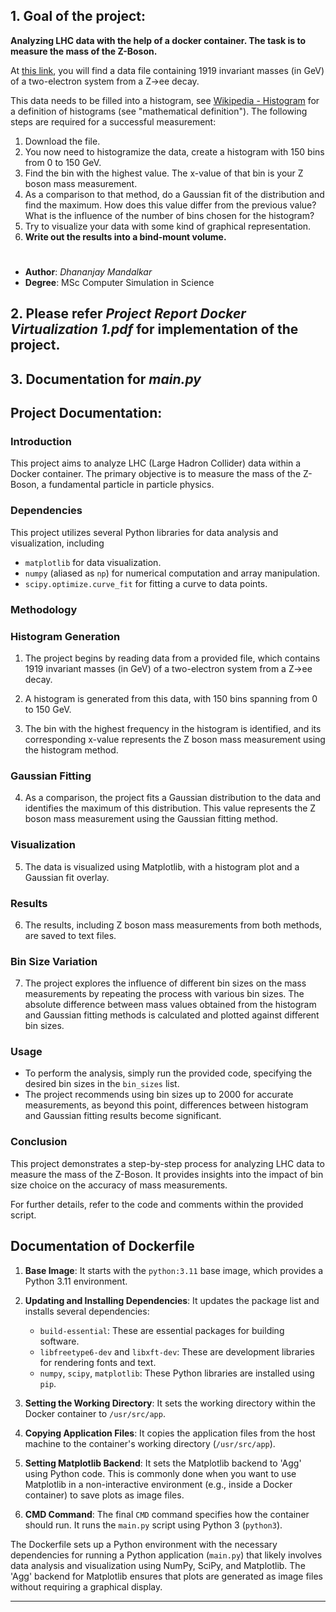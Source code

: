 ## 1. Goal of the project:

**Analyzing LHC data with the help of a docker container. The task is to measure the mass of the Z-Boson.**

At [this link](http://www.atlas.uni-wuppertal.de/~harenber/masses.txt), you will find a data file containing 1919 invariant masses (in GeV) of a two-electron system from a Z→ee decay.

This data needs to be filled into a histogram, see [Wikipedia - Histogram](http://en.wikipedia.org/wiki/Histogram) for a definition of histograms (see "mathematical definition").
The following steps are required for a successful measurement:
1. Download the file.
2. You now need to histogramize the data, create a histogram with 150 bins from 0 to 150 GeV.
3. Find the bin with the highest value. The x-value of that bin is your Z boson mass measurement.
4. As a comparison to that method, do a Gaussian fit of the distribution and find the maximum. How does this value differ from the previous value? What is the influence of the number of bins chosen for the histogram?
5. Try to visualize your data with some kind of graphical representation.
6. **Write out the results into a bind-mount volume.**
#
- **Author**: *Dhananjay Mandalkar*
- **Degree**: MSc Computer Simulation in Science

## 2. Please refer *Project Report Docker Virtualization 1.pdf*  for implementation of the project.

## 3. Documentation for *main.py*

## Project Documentation: 

### Introduction

This project aims to analyze LHC (Large Hadron Collider) data within a Docker container. The primary objective is to measure the mass of the Z-Boson, a fundamental particle in particle physics.

### Dependencies

This project utilizes several Python libraries for data analysis and visualization, including
- `matplotlib` for data visualization.
- `numpy` (aliased as `np`) for numerical computation and array manipulation.
- `scipy.optimize.curve_fit` for fitting a curve to data points.

### Methodology

### Histogram Generation

1. The project begins by reading data from a provided file, which contains 1919 invariant masses (in GeV) of a two-electron system from a Z→ee decay.

2. A histogram is generated from this data, with 150 bins spanning from 0 to 150 GeV.

3. The bin with the highest frequency in the histogram is identified, and its corresponding x-value represents the Z boson mass measurement using the histogram method.

### Gaussian Fitting

4. As a comparison, the project fits a Gaussian distribution to the data and identifies the maximum of this distribution. This value represents the Z boson mass measurement using the Gaussian fitting method.

### Visualization

5. The data is visualized using Matplotlib, with a histogram plot and a Gaussian fit overlay.

### Results

6. The results, including Z boson mass measurements from both methods, are saved to text files.

### Bin Size Variation

7. The project explores the influence of different bin sizes on the mass measurements by repeating the process with various bin sizes. The absolute difference between mass values obtained from the histogram and Gaussian fitting methods is calculated and plotted against different bin sizes.

### Usage

- To perform the analysis, simply run the provided code, specifying the desired bin sizes in the `bin_sizes` list.
- The project recommends using bin sizes up to 2000 for accurate measurements, as beyond this point, differences between histogram and Gaussian fitting results become significant.

### Conclusion

This project demonstrates a step-by-step process for analyzing LHC data to measure the mass of the Z-Boson. It provides insights into the impact of bin size choice on the accuracy of mass measurements.

For further details, refer to the code and comments within the provided script.

## Documentation of Dockerfile

1. **Base Image**: It starts with the `python:3.11` base image, which provides a Python 3.11 environment.

2. **Updating and Installing Dependencies**: It updates the package list and installs several dependencies:
   - `build-essential`: These are essential packages for building software.
   - `libfreetype6-dev` and `libxft-dev`: These are development libraries for rendering fonts and text.
   - `numpy`, `scipy`, `matplotlib`: These Python libraries are installed using `pip`.

3. **Setting the Working Directory**: It sets the working directory within the Docker container to `/usr/src/app`.

4. **Copying Application Files**: It copies the application files from the host machine to the container's working directory (`/usr/src/app`).

5. **Setting Matplotlib Backend**: It sets the Matplotlib backend to 'Agg' using Python code. This is commonly done when you want to use Matplotlib in a non-interactive environment (e.g., inside a Docker container) to save plots as image files.

6. **CMD Command**: The final `CMD` command specifies how the container should run. It runs the `main.py` script using Python 3 (`python3`).

The Dockerfile sets up a Python environment with the necessary dependencies for running a Python application (`main.py`) that likely involves data analysis and visualization using NumPy, SciPy, and Matplotlib. The 'Agg' backend for Matplotlib ensures that plots are generated as image files without requiring a graphical display.

---

